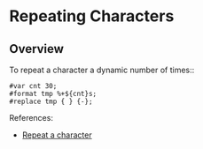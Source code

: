 Repeating Characters
====================


Overview
--------
To repeat a character a dynamic number of times::

    #var cnt 30;
    #format tmp %+${cnt}s;
    #replace tmp { } {-};

References:
- [Repeat a character](http://tintin.sourceforge.net/board/viewtopic.php?t=2217)

